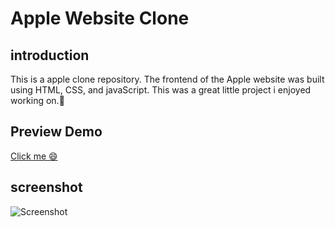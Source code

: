 # Apple Website Clone


## introduction
This is a apple clone repository. The frontend of the Apple website was built using HTML, CSS, and javaScript. This was a great little project i enjoyed working on.🙂

## Preview Demo <br>
[Click me 😄](https://appleclone01.netlify.app) 


## screenshot
![Screenshot](https://github.com/khalidadamu/apple-website-clone/blob/main/screenshots/apple%20clone.png)
